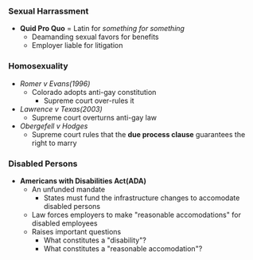 ### Sexual Harrassment
- **Quid Pro Quo** = Latin for *something for something*
    * Deamanding sexual favors for benefits
    * Employer liable for litigation

### Homosexuality
- *Romer v Evans(1996)*
    * Colorado adopts anti-gay constitution
        + Supreme court over-rules it
- *Lawrence v Texas(2003)*
    * Supreme court overturns anti-gay law
- *Obergefell v Hodges*
    * Supreme court rules that the **due process clause** guarantees the right to marry

### Disabled Persons
- **Americans with Disabilities Act(ADA)**
    * An unfunded mandate
        + States must fund the infrastructure changes to accomodate disabled persons
    * Law forces employers to make "reasonable accomodations" for disabled employees
    * Raises important questions
        + What constitutes a "disability"?
        + What constitutes a "reasonable accomodation"?
